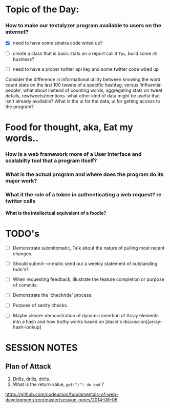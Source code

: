 # Topic of the Day:

### How to make our textalyzer program available to users on the internet?

- [x] need to have some sinatra code wired up?

- [ ] create a class that is basic stats on a report call it `Tps`, build some `d3` business?

- [ ] need to have a proper twitter api key and some twitter code wired up

Consider the difference in informational utility between knowing the word count stats on the last 100 tweets of a specific hashtag, versus 'influential people', what about instead of counting words, aggregating stats on tweet details, rewtweets/mentions. what other kind of data might be useful that isn't already available?  What is the ui for the data, ui for getting access to the program?

# Food for thought, aka, Eat my words..

### How is a web framework more of a User Interface and scalabilty tool that a program itself?

### What is the actual program and where does the program do its major work?

### What it the role of a token in authenticating a web request? re twitter calls

#### What is the intellectual equivalent of a foodie?

# TODO's

- [ ] Demonstrate submitomatic, Talk about the nature of pulling most recent changes.

- [ ] Should submit--o-matic send out a weekly statement of outstanding todo's?

- [ ] When requesting feedback, illustrate the feature completion or purpose of commits.

- [ ] Demonstrate the 'checkride' process.

- [ ] Purpose of sanity checks.

- [ ] Maybe clearer demonstration of dynamic insertion of Array elements into a hash and how truthy works based on [david's discussion][array-hash-lookup]


# SESSION NOTES

## Plan of Attack

1. Drills, drills, drills.
2. What is the return value, `get("/") do end` ?

https://github.com/codeunion/fundamentals-of-web-development/tree/master/session-notes/2014-08-06
